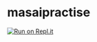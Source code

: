 # masaipractise
[![Run on Repl.it](https://repl.it/badge/github/abhinavthipparapu/masaipractise)](https://repl.it/github/abhinavthipparapu/masaipractise)